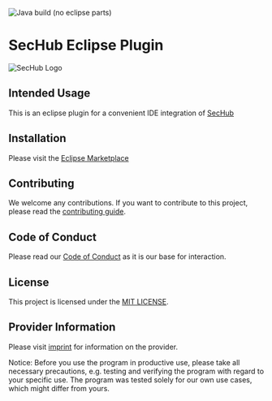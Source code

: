 <!-- SPDX-License-Identifier: MIT -->
![Java build (no eclipse parts)](https://github.com/mercedes-benz/sechub-plugin-eclipse/workflows/Java%20build%20(no%20eclipse%20parts)/badge.svg)

# SecHub Eclipse Plugin
![SecHub Logo](https://github.com/mercedes-benz/sechub-plugin-eclipse/blob/master/sechub-eclipse-other/images/sechub-logo-big.png)

## Intended Usage

This is an eclipse plugin for a convenient IDE integration of [SecHub](https://github.com/mercedes-benz/sechub)

## Installation

Please visit the [Eclipse Marketplace](https://marketplace.eclipse.org/content/sechub)

## Contributing

We welcome any contributions.
If you want to contribute to this project, please read the [contributing guide](CONTRIBUTING.md).

## Code of Conduct

Please read our [Code of Conduct](https://github.com/mercedes-benz/mercedes-benz-foss/blob/master/CODE_OF_CONDUCT.md) as it is our base for interaction.

## License

This project is licensed under the [MIT LICENSE](LICENSE).

## Provider Information

Please visit [imprint](https://github.com/mercedes-benz/foss/blob/master/PROVIDER_INFORMATION.md) for information on the provider.

Notice: Before you use the program in productive use, please take all necessary precautions,
e.g. testing and verifying the program with regard to your specific use.
The program was tested solely for our own use cases, which might differ from yours.

